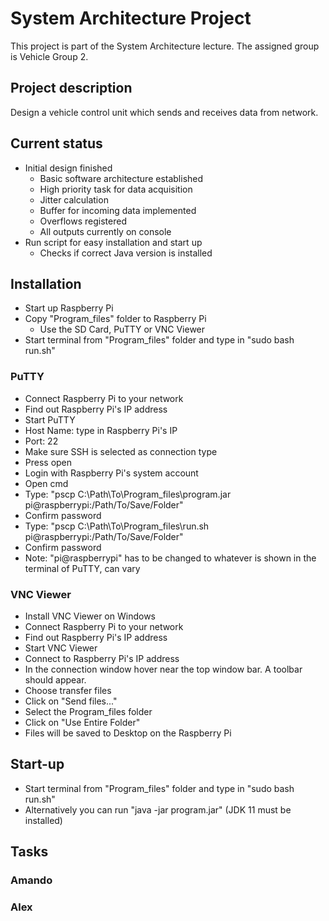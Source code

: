 # System Architecture Project
This project is part of the System Architecture lecture. The assigned group is Vehicle Group 2.
## Project description
Design a vehicle control unit which sends and receives data from network.
## Current status
- Initial design finished
    - Basic software architecture established
    - High priority task for data acquisition
    - Jitter calculation
    - Buffer for incoming data implemented
    - Overflows registered
    - All outputs currently on console
- Run script for easy installation and start up
    - Checks if correct Java version is installed
## Installation
- Start up Raspberry Pi
- Copy "Program_files" folder to Raspberry Pi
    - Use the SD Card, PuTTY or VNC Viewer
- Start terminal from "Program_files" folder and type in "sudo bash run.sh"

### PuTTY
- Connect Raspberry Pi to your network
- Find out Raspberry Pi's IP address
- Start PuTTY
- Host Name: type in Raspberry Pi's IP
- Port: 22
- Make sure SSH is selected as connection type
- Press open
- Login with Raspberry Pi's system account
- Open cmd
- Type: "pscp C:\Path\To\Program_files\program.jar pi@raspberrypi:/Path/To/Save/Folder"
- Confirm password
- Type: "pscp C:\Path\To\Program_files\run.sh pi@raspberrypi:/Path/To/Save/Folder"
- Confirm password
- Note: "pi@raspberrypi" has to be changed to whatever is shown in the terminal of PuTTY, can vary

### VNC Viewer
- Install VNC Viewer on Windows
- Connect Raspberry Pi to your network
- Find out Raspberry Pi's IP address
- Start VNC Viewer
- Connect to Raspberry Pi's IP address
- In the connection window hover near the top window bar. A toolbar should appear.
- Choose transfer files
- Click on "Send files..."
- Select the Program_files folder
- Click on "Use Entire Folder"
- Files will be saved to Desktop on the Raspberry Pi

## Start-up
- Start terminal from "Program_files" folder and type in "sudo bash run.sh"
- Alternatively you can run "java -jar program.jar" (JDK 11 must be installed)

## Tasks
### Amando
### Alex